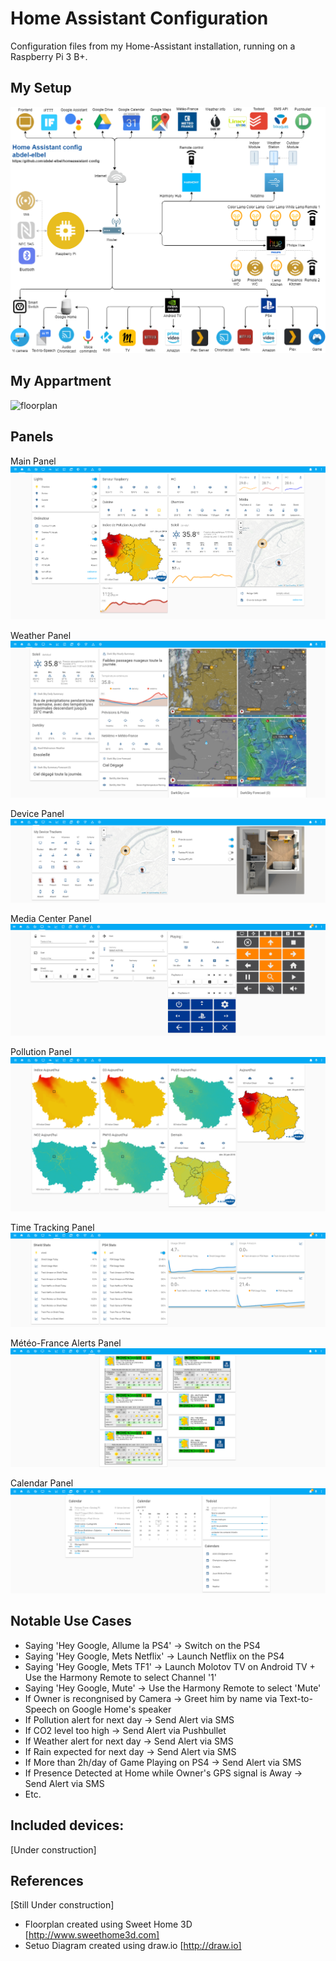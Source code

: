 # Home Assistant Configuration
Configuration files from my Home-Assistant installation, running on a Raspberry Pi 3 B+.

## My Setup
![Diagram](https://github.com/abdel-elbel/homeassistant-config/raw/master/www/images/diagram.png)

## My Appartment 
![floorplan](https://github.com/abdel-elbel/homeassistant-config/raw/master/www/images/floorplan.gif)

## Panels
Main Panel
![Panel1](https://github.com/abdel-elbel/homeassistant-config/raw/master/www/images/captures/1.PNG)

Weather Panel
![Panel2](https://github.com/abdel-elbel/homeassistant-config/raw/master/www/images/captures/2.PNG)

Device Panel
![Panel3](https://github.com/abdel-elbel/homeassistant-config/raw/master/www/images/captures/3.PNG)

Media Center Panel
![Panel4](https://github.com/abdel-elbel/homeassistant-config/raw/master/www/images/captures/4.PNG)

Pollution Panel
![Panel5](https://github.com/abdel-elbel/homeassistant-config/raw/master/www/images/captures/5.PNG)

Time Tracking Panel
![Panel6](https://github.com/abdel-elbel/homeassistant-config/raw/master/www/images/captures/6.PNG)

Météo-France Alerts Panel
![Panel7](https://github.com/abdel-elbel/homeassistant-config/raw/master/www/images/captures/7.PNG)

Calendar Panel
![Panel9](https://github.com/abdel-elbel/homeassistant-config/raw/master/www/images/captures/9.PNG)

## Notable Use Cases 
- Saying 'Hey Google, Allume la PS4' ->  Switch on the PS4
- Saying 'Hey Google, Mets Netflix' -> Launch Netflix on the PS4 
- Saying 'Hey Google, Mets TF1' -> Launch Molotov TV on Android TV + Use the Harmony Remote to select Channel '1'
- Saying 'Hey Google, Mute' -> Use the Harmony Remote to select 'Mute'
- If Owner is recongnised by Camera -> Greet him by name via Text-to-Speech on Google Home's speaker 
- If Pollution alert for next day -> Send Alert via SMS 
- If CO2 level too high -> Send Alert via Pushbullet 
- If Weather alert for next day -> Send Alert via SMS 
- If Rain expected for next day -> Send Alert via SMS 
- If More than 2h/day of Game Playing on PS4 -> Send Alert via SMS
- If Presence Detected at Home while Owner's GPS signal is Away -> Send Alert via SMS
- Etc.

## Included devices:
[Under construction]

## References
[Still Under construction]
- Floorplan created using Sweet Home 3D [http://www.sweethome3d.com]
- Setuo Diagram created using draw.io [http://draw.io]
